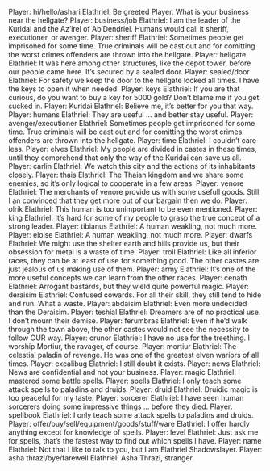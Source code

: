 Player: hi/hello/ashari
Elathriel: Be greeted Player. What is your business near the hellgate?
Player: business/job
Elathriel: I am the leader of the Kuridai and the Az’irel of Ab’Dendriel. Humans would call it sheriff, executioner, or avenger.
Player: sheriff
Elathriel: Sometimes people get imprisoned for some time. True criminals will be cast out and for comitting the worst crimes offenders are thrown into the hellgate.
Player: hellgate
Elathriel: It was here among other structures, like the depot tower, before our people came here. It’s secured by a sealed door.
Player: sealed/door
Elathriel: For safety we keep the door to the hellgate locked all times. I have the keys to open it when needed.
Player: keys
Elathriel: If you are that curious, do you want to buy a key for 5000 gold? Don’t blame me if you get sucked in.
Player: Kuridai
Elathriel: Believe me, it’s better for you that way.
Player: humans
Elathriel: They are useful … and better stay useful.
Player: avenger/executioner
Elathriel: Sometimes people get imprisoned for some time. True criminals will be cast out and for comitting the worst crimes offenders are thrown into the hellgate.
Player: time
Elathriel: I couldn’t care less.
Player: elves
Elathriel: My people are divided in castes in these times, until they comprehend that only the way of the Kuridai can save us all.
Player: carlin
Elathriel: We watch this city and the actions of its inhabitants closely.
Player: thais
Elathriel: The Thaian kingdom and we share some enemies, so it’s only logical to cooperate in a few areas.
Player: venore
Elathriel: The merchants of venore provide us with some usefull goods. Still I an convinced that they get more out of our bargain then we do.
Player: olrik
Elathriel: This human is too unimportant to be even mentioned.
Player: king
Elathriel: It’s hard for some of my people to grasp the true concept of a strong leader.
Player: tibianus
Elathriel: A human weakling, not much more.
Player: eloise
Elathriel: A human weakling, not much more.
Player: dwarfs
Elathriel: We might use the shelter earth and hills provide us, but their obsession for metal is a waste of time.
Player: troll
Elathriel: Like all inferior races, they can be at least of use for something good. The other castes are just jealous of us making use of them.
Player: army
Elathriel: It’s one of the more useful concepts we can learn from the other races.
Player: cenath
Elathriel: Arrogant bastards, but they wield quite powerful magic.
Player: deraisim
Elathriel: Confused cowards. For all their skill, they still tend to hide and run. What a waste.
Player: abdaisim
Elathriel: Even more undecided than the Deraisim.
Player: teshial
Elathriel: Dreamers are of no practical use. I don’t mourn their demise.
Player: ferumbras
Elathriel: Even if he’d walk through the town above, the other castes would not see the necessity to follow OUR way.
Player: crunor
Elathriel: I have no use for the treething. I worship Mortiur, the ravager, of course.
Player: mortiur
Elathriel: The celestial paladin of revenge. He was one of the greatest elven wariors of all times.
Player: excalibug
Elathriel: I still doubt it exists.
Player: news
Elathriel: News are confidential and not your business.
Player: magic
Elathriel: I mastered some battle spells.
Player: spells
Elathriel: I only teach some attack spells to paladins and druids.
Player: druid
Elathriel: Druidic magic is too peaceful for my taste.
Player: sorcerer
Elathriel: I have seen human sorcerers doing some impressive things … before they died.
Player: spellbook
Elathriel: I only teach some attack spells to paladins and druids.
Player: offer/buy/sell/equipment/goods/stuff/ware
Elathriel: I offer hardly anything except for knowledge of spells.
Player: level
Elathriel: Just ask me for spells, that’s the fastest way to find out which spells I have.
Player: name
Elathriel: Not that I like to talk to you, but I am Elathriel Shadowslayer.
Player: asha thrazi/bye/farewell
Elathriel: Asha Thrazi, stranger.
